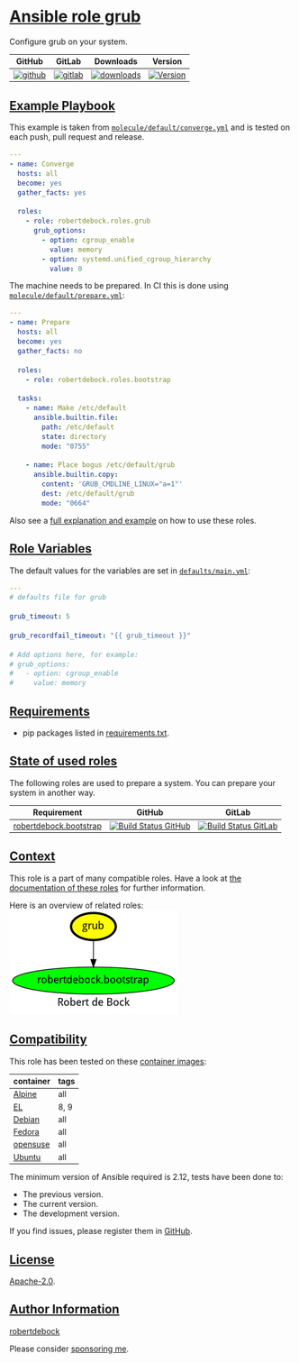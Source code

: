 # [Ansible role grub](#grub)

Configure grub on your system.

|GitHub|GitLab|Downloads|Version|
|------|------|---------|-------|
|[![github](https://github.com/robertdebock/ansible-role-grub/workflows/Ansible%20Molecule/badge.svg)](https://github.com/robertdebock/ansible-role-grub/actions)|[![gitlab](https://gitlab.com/robertdebock-iac/ansible-role-grub/badges/master/pipeline.svg)](https://gitlab.com/robertdebock-iac/ansible-role-grub)|[![downloads](https://img.shields.io/ansible/role/d/robertdebock/grub)](https://galaxy.ansible.com/robertdebock/grub)|[![Version](https://img.shields.io/github/release/robertdebock/ansible-role-grub.svg)](https://github.com/robertdebock/ansible-role-grub/releases/)|

## [Example Playbook](#example-playbook)

This example is taken from [`molecule/default/converge.yml`](https://github.com/robertdebock/ansible-role-grub/blob/master/molecule/default/converge.yml) and is tested on each push, pull request and release.

```yaml
---
- name: Converge
  hosts: all
  become: yes
  gather_facts: yes

  roles:
    - role: robertdebock.roles.grub
      grub_options:
        - option: cgroup_enable
          value: memory
        - option: systemd.unified_cgroup_hierarchy
          value: 0
```

The machine needs to be prepared. In CI this is done using [`molecule/default/prepare.yml`](https://github.com/robertdebock/ansible-role-grub/blob/master/molecule/default/prepare.yml):

```yaml
---
- name: Prepare
  hosts: all
  become: yes
  gather_facts: no

  roles:
    - role: robertdebock.roles.bootstrap

  tasks:
    - name: Make /etc/default
      ansible.builtin.file:
        path: /etc/default
        state: directory
        mode: "0755"

    - name: Place bogus /etc/default/grub
      ansible.builtin.copy:
        content: 'GRUB_CMDLINE_LINUX="a=1"'
        dest: /etc/default/grub
        mode: "0664"
```

Also see a [full explanation and example](https://robertdebock.nl/how-to-use-these-roles.html) on how to use these roles.

## [Role Variables](#role-variables)

The default values for the variables are set in [`defaults/main.yml`](https://github.com/robertdebock/ansible-role-grub/blob/master/defaults/main.yml):

```yaml
---
# defaults file for grub

grub_timeout: 5

grub_recordfail_timeout: "{{ grub_timeout }}"

# Add options here, for example:
# grub_options:
#   - option: cgroup_enable
#     value: memory
```

## [Requirements](#requirements)

- pip packages listed in [requirements.txt](https://github.com/robertdebock/ansible-role-grub/blob/master/requirements.txt).

## [State of used roles](#state-of-used-roles)

The following roles are used to prepare a system. You can prepare your system in another way.

| Requirement | GitHub | GitLab |
|-------------|--------|--------|
|[robertdebock.bootstrap](https://galaxy.ansible.com/robertdebock/bootstrap)|[![Build Status GitHub](https://github.com/robertdebock/ansible-role-bootstrap/workflows/Ansible%20Molecule/badge.svg)](https://github.com/robertdebock/ansible-role-bootstrap/actions)|[![Build Status GitLab](https://gitlab.com/robertdebock-iac/ansible-role-bootstrap/badges/master/pipeline.svg)](https://gitlab.com/robertdebock-iac/ansible-role-bootstrap)|

## [Context](#context)

This role is a part of many compatible roles. Have a look at [the documentation of these roles](https://robertdebock.nl/) for further information.

Here is an overview of related roles:
![dependencies](https://raw.githubusercontent.com/robertdebock/ansible-role-grub/png/requirements.png "Dependencies")

## [Compatibility](#compatibility)

This role has been tested on these [container images](https://hub.docker.com/u/robertdebock):

|container|tags|
|---------|----|
|[Alpine](https://hub.docker.com/r/robertdebock/alpine)|all|
|[EL](https://hub.docker.com/r/robertdebock/enterpriselinux)|8, 9|
|[Debian](https://hub.docker.com/r/robertdebock/debian)|all|
|[Fedora](https://hub.docker.com/r/robertdebock/fedora/)|all|
|[opensuse](https://hub.docker.com/r/robertdebock/opensuse)|all|
|[Ubuntu](https://hub.docker.com/r/robertdebock/ubuntu)|all|

The minimum version of Ansible required is 2.12, tests have been done to:

- The previous version.
- The current version.
- The development version.

If you find issues, please register them in [GitHub](https://github.com/robertdebock/ansible-role-grub/issues).

## [License](#license)

[Apache-2.0](https://github.com/robertdebock/ansible-role-grub/blob/master/LICENSE).

## [Author Information](#author-information)

[robertdebock](https://robertdebock.nl/)

Please consider [sponsoring me](https://github.com/sponsors/robertdebock).
